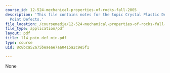 ```yaml
---
course_id: 12-524-mechanical-properties-of-rocks-fall-2005
description: 'This file contains notes for the topic Crystal Plastic Deformation 1:
  Point Defects.'
file_location: /coursemedia/12-524-mechanical-properties-of-rocks-fall-2005/8c8bca52a75beaeae7aa0415a2c9e5f1_l14_poin_def_min.pdf
file_type: application/pdf
layout: pdf
title: l14_poin_def_min.pdf
type: course
uid: 8c8bca52a75beaeae7aa0415a2c9e5f1

---
```

None